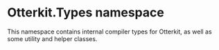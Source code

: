 # Otterkit.Types namespace

This namespace contains internal compiler types for Otterkit, 
as well as some utility and helper classes.

